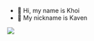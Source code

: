 - 👋 Hi, my name is Khoi
- 👀 My nickname is Kaven
<img src="https://64.media.tumblr.com/ad0ebf01e41a015c039de09eba75e0ca/tumblr_oz6ok0UkdK1w4t58uo1_540.gifv">

